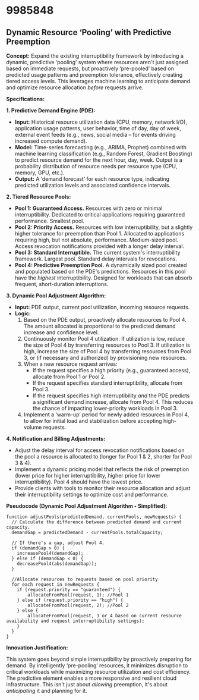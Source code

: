 # 9985848

## Dynamic Resource ‘Pooling’ with Predictive Preemption

**Concept:** Expand the existing interruptibility framework by introducing a dynamic, predictive ‘pooling’ system where resources aren't just assigned based on immediate requests, but proactively ‘pre-pooled’ based on predicted usage patterns and preemption tolerance, effectively creating tiered access levels. This leverages machine learning to anticipate demand and optimize resource allocation *before* requests arrive.

**Specifications:**

**1. Predictive Demand Engine (PDE):**

*   **Input:** Historical resource utilization data (CPU, memory, network I/O), application usage patterns, user behavior, time of day, day of week, external event feeds (e.g., news, social media – for events driving increased compute demand).
*   **Model:** Time-series forecasting (e.g., ARIMA, Prophet) combined with machine learning classification (e.g., Random Forest, Gradient Boosting) to predict resource demand for the next hour, day, week.  Output is a probability distribution of resource needs per resource type (CPU, memory, GPU, etc.).
*   **Output:**  A ‘demand forecast’ for each resource type, indicating predicted utilization levels and associated confidence intervals.

**2. Tiered Resource Pools:**

*   **Pool 1: Guaranteed Access.**  Resources with zero or minimal interruptibility.  Dedicated to critical applications requiring guaranteed performance. Smallest pool.
*   **Pool 2:  Priority Access.** Resources with low interruptibility, but a slightly higher tolerance for preemption than Pool 1.  Allocated to applications requiring high, but not absolute, performance. Medium-sized pool.  Access revocation notifications provided with a longer delay interval.
*   **Pool 3:  Standard Interruptible.** The current system's interruptibility framework.  Largest pool. Standard delay intervals for revocations.
*   **Pool 4:  Predictive Preemption Pool.**  A dynamically sized pool created and populated based on the PDE's predictions. Resources in this pool have the *highest* interruptibility. Designed for workloads that can absorb frequent, short-duration interruptions.

**3. Dynamic Pool Adjustment Algorithm:**

*   **Input:**  PDE output, current pool utilization, incoming resource requests.
*   **Logic:**
    1.  Based on the PDE output, proactively allocate resources to Pool 4.  The amount allocated is proportional to the predicted demand increase and confidence level.
    2.  Continuously monitor Pool 4 utilization. If utilization is low, reduce the size of Pool 4 by transferring resources to Pool 3. If utilization is high, increase the size of Pool 4 by transferring resources from Pool 3, or (if necessary and authorized) by provisioning new resources.
    3.  When a new resource request arrives:
        *   If the request specifies a high priority (e.g., guaranteed access), allocate from Pool 1 or Pool 2.
        *   If the request specifies standard interruptibility, allocate from Pool 3.
        *   If the request specifies high interruptibility *and* the PDE predicts a significant demand increase, allocate from Pool 4. This reduces the chance of impacting lower-priority workloads in Pool 3.
    4.  Implement a ‘warm-up’ period for newly added resources in Pool 4, to allow for initial load and stabilization before accepting high-volume requests.

**4.  Notification and Billing Adjustments:**

*   Adjust the delay interval for access revocation notifications based on the pool a resource is allocated to (longer for Pool 1 & 2, shorter for Pool 3 & 4).
*   Implement a dynamic pricing model that reflects the risk of preemption (lower price for higher interruptibility, higher price for lower interruptibility).  Pool 4 should have the lowest price.
*   Provide clients with tools to monitor their resource allocation and adjust their interruptibility settings to optimize cost and performance.

**Pseudocode (Dynamic Pool Adjustment Algorithm - Simplified):**

```
function adjustPools(predictedDemand, currentPools, newRequests) {
  // Calculate the difference between predicted demand and current capacity.
  demandGap = predictedDemand - currentPools.totalCapacity;

  // If there's a gap, adjust Pool 4.
  if (demandGap > 0) {
    increasePool4(demandGap);
  } else if (demandGap < 0) {
    decreasePool4(abs(demandGap));
  }

  //Allocate resources to requests based on pool priority
  for each request in newRequests {
    if (request.priority == "guaranteed") {
        allocateFromPool(request, 1); //Pool 1
    } else if (request.priority == "high") {
        allocateFromPool(request, 2); //Pool 2
    } else {
        allocateFromPool(request, 3 or 4 based on current resource availability and request interruptibility settings);
    }
  }
}

```

**Innovation Justification:**

This system goes beyond simple interruptibility by proactively preparing for demand.  By intelligently ‘pre-pooling’ resources, it minimizes disruption to critical workloads while maximizing resource utilization and cost efficiency. The predictive element enables a more responsive and resilient cloud infrastructure. This isn't just about *allowing* preemption, it's about *anticipating* it and planning for it.